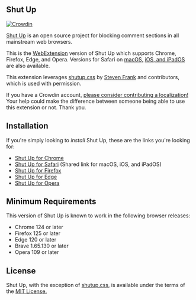 ## Shut Up

[![Crowdin](https://badges.crowdin.net/shut-up-comment-blocker/localized.svg)](https://crowdin.com/project/shut-up-comment-blocker)

[Shut Up][homepage] is an open source project for blocking comment sections in all mainstream web browsers.

This is the [WebExtension][webextensions-mdn] version of Shut Up which supports Chrome, Firefox, Edge, and Opera. Versions for Safari on [macOS,][shut-up-native] [iOS, and iPadOS][shut-up-ios] are also available.

This extension leverages [shutup.css][shutup-css] by [Steven Frank][site-steven] and contributors, which is used with permission.

If you have a Crowdin account, [please consider contributing a localization!][crowdin] Your help could make the difference between someone being able to use this extension or not. Thank you.

## Installation

If you're simply looking to *install* Shut Up, these are the links you're looking for:

* [Shut Up for Chrome][ext-chrome]
* [Shut Up for Safari][ext-safari] (Shared link for macOS, iOS, and iPadOS)
* [Shut Up for Firefox][ext-firefox]
* [Shut Up for Edge][ext-edge]
* [Shut Up for Opera][ext-opera]

## Minimum Requirements

This version of Shut Up is known to work in the following browser releases:

* Chrome 124 or later
* Firefox 125 or later
* Edge 120 or later
* Brave 1.65.130 or later
* Opera 109 or later

## License

Shut Up, with the exception of [shutup.css][shutup-css], is available under the terms of the [MIT License.][license]



[homepage]: https://rickyromero.com/shutup/  (Shut Up Homepage)
[shut-up-native]: https://github.com/RickyRomero/shut-up-native  (macOS version of Shut Up)
[shut-up-ios]: https://github.com/RickyRomero/shut-up-ios  (iOS/iPadOS version of Shut Up)
[license]: LICENSE.md  (MIT License)
[shutup-css]: https://github.com/panicsteve/shutup-css  (shutup-css on GitHub)
[webextensions-mdn]: https://developer.mozilla.org/en-US/docs/Mozilla/Add-ons/WebExtensions  (WebExtensions documentation on MDN)
[site-steven]: https://stevenf.com  (Steven Frank's personal website)
[crowdin]: https://crowdin.com/project/shut-up-comment-blocker (Shut Up on Crowdin)

[ext-chrome]: https://chrome.google.com/webstore/detail/oklfoejikkmejobodofaimigojomlfim?hl=en-US&amp;gl=US  (Shut Up on the Chrome Web Store)
[ext-safari]: https://apps.apple.com/app/id1015043880  (Shut Up on the App Store)
[ext-firefox]: https://addons.mozilla.org/en-US/firefox/addon/shut-up-comment-blocker/  (Shut Up at Firefox Add-ons)
[ext-edge]: https://microsoftedge.microsoft.com/addons/detail/giifliakcgfijgkejmenachfdncbpalp  (Shut Up at Edge Add-ons)
[ext-opera]: https://github.com/panicsteve/shutup-css#installation-on-opera  (Installation on Opera)
